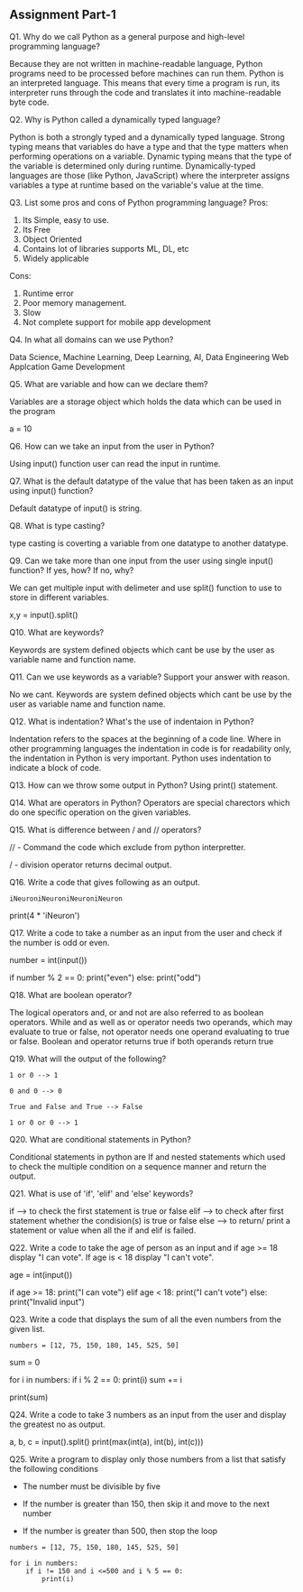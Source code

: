## Assignment Part-1
Q1. Why do we call Python as a general purpose and high-level programming language?

Because they are not written in machine-readable language, Python programs need to be processed before machines can run them. 
Python is an interpreted language. This means that every time a program is run, its interpreter runs through the code and translates it into machine-readable byte code.

Q2. Why is Python called a dynamically typed language?

Python is both a strongly typed and a dynamically typed language. Strong typing means that variables do have a type and that the type matters when performing operations on a variable. Dynamic typing means that the type of the variable is determined only during runtime.
Dynamically-typed languages are those (like Python, JavaScript) where the interpreter assigns variables a type at runtime based on the variable's value at the time.

Q3. List some pros and cons of Python programming language?
Pros:
1. Its Simple, easy to use.
2. Its Free
3. Object Oriented
4. Contains lot of libraries supports ML, DL, etc
5. Widely applicable 

Cons:
1. Runtime error
2. Poor memory management.
3. Slow
4. Not complete support for mobile app development

Q4. In what all domains can we use Python?

Data Science, Machine Learning, Deep Learning, AI, Data Engineering
Web Applcation
Game Development


Q5. What are variable and how can we declare them?

Variables are a storage object which holds the data which can be used in the program

a = 10

Q6. How can we take an input from the user in Python?

Using input() function user can read the input in runtime.

Q7. What is the default datatype of the value that has been taken as an input using input() function?

Default datatype of input() is string.

Q8. What is type casting?

type casting is coverting a variable from one datatype to another datatype.

Q9. Can we take more than one input from the user using single input() function? If yes, how? If no, why?

We can get multiple input with delimeter and use split() function to use to store in different variables.

x,y = input().split()

Q10. What are keywords?

Keywords are system defined objects which cant be use by the user as variable name and function name.

Q11. Can we use keywords as a variable? Support your answer with reason.

No we cant. Keywords are system defined objects which cant be use by the user as variable name and function name.

Q12. What is indentation? What's the use of indentaion in Python?

Indentation refers to the spaces at the beginning of a code line. Where in other programming languages the indentation in code is for readability only, the indentation in Python is very important. Python uses indentation to indicate a block of code.

Q13. How can we throw some output in Python?
Using print() statement.

Q14. What are operators in Python?
Operators are special charectors which do one specific operation on the given variables.

Q15. What is difference between / and // operators?

// - Command the code which exclude from python interpretter.

/ - division operator returns decimal output.

Q16. Write a code that gives following as an output.
```
iNeuroniNeuroniNeuroniNeuron
```
print(4 * 'iNeuron')

Q17. Write a code to take a number as an input from the user and check if the number is odd or even.

number = int(input())

if number % 2 == 0:
	print("even")
else:
	print("odd")


Q18. What are boolean operator?

The logical operators and, or and not are also referred to as boolean operators. While and as well as or operator needs two operands, which may evaluate to true or false, not operator needs one operand evaluating to true or false. Boolean and operator returns true if both operands return true

Q19. What will the output of the following?
```
1 or 0 --> 1

0 and 0 --> 0

True and False and True --> False

1 or 0 or 0 --> 1
```

Q20. What are conditional statements in Python?

Conditional statements in python are If and nested statements which used to check the multiple condition on a sequence manner and return the output.

Q21. What is use of 'if', 'elif' and 'else' keywords?

if --> to check the first statement is true or false
elif --> to check after first statement whether the condision(s) is true or false
else --> to return/ print a statement or value when all the if and elif is failed.

Q22. Write a code to take the age of person as an input and if age >= 18 display "I can vote". If age is < 18 display "I can't vote".

age = int(input())

if age >= 18:
    print("I can vote")
elif age < 18:
    print("I can't vote")
else:
    print("Invalid input")

Q23. Write a code that displays the sum of all the even numbers from the given list.
```
numbers = [12, 75, 150, 180, 145, 525, 50]
```
sum = 0

for i in numbers:
    if i % 2 == 0:
        print(i)
        sum += i

print(sum)

Q24. Write a code to take 3 numbers as an input from the user and display the greatest no as output.

a, b, c = input().split()
print(max(int(a), int(b), int(c)))

Q25. Write a program to display only those numbers from a list that satisfy the following conditions

- The number must be divisible by five

- If the number is greater than 150, then skip it and move to the next number

- If the number is greater than 500, then stop the loop
```
numbers = [12, 75, 150, 180, 145, 525, 50]

for i in numbers:
    if i != 150 and i <=500 and i % 5 == 0:
        print(i)
```
 
